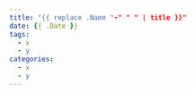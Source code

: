 ```yaml
---
title: "{{ replace .Name "-" " " | title }}"
date: {{ .Date }}
tags:
  - x
  - y
categories:
  - x
  - y
---
```


